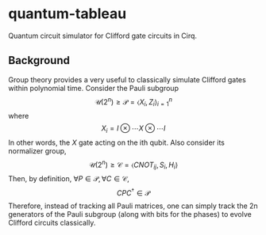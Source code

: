 # quantum-tableau
Quantum circuit simulator for Clifford gate circuits in Cirq.

## Background 
Group theory provides a very useful to classically simulate Clifford gates within polynomial time. Consider the Pauli subgroup   $$\mathcal U(2^n) \geq \mathcal P = \langle X_i, Z_i \rangle_{i=1}^n$$ where $$X_i = I \otimes \cdots X \otimes \cdots I$$ In other words, the $X$ gate acting on the ith qubit. Also consider its normalizer group, 
$$\mathcal U(2^n) \geq \mathcal C = \langle CNOT_{ij}, S_i, H_i \rangle$$
Then, by definition, $\forall P \in \mathcal P, \forall C \in \mathcal C$, 
$$CPC^{\dagger} \in \mathcal P $$
Therefore, instead of tracking all Pauli matrices, one can simply track the 2n generators of the Pauli subgroup (along with bits for the phases) to evolve Clifford circuits classically.
